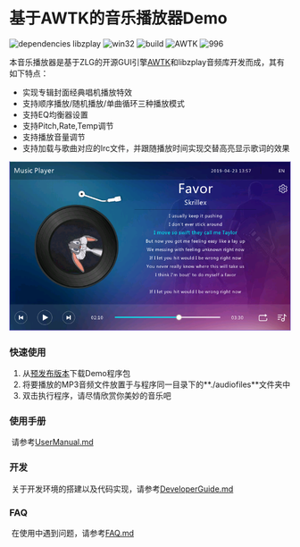 # 基于AWTK的音乐播放器Demo

![dependencies libzplay](https://img.shields.io/badge/dependencies-libzplay-green.svg) ![win32](https://img.shields.io/badge/platform-win32-green.svg) ![build](https://img.shields.io/badge/build-passing-brightgreen.svg) ![AWTK](https://img.shields.io/badge/GUI-AWTK-orange.svg) ![996](https://img.shields.io/badge/license-Anti%20996-blue.svg)

本音乐播放器是基于ZLG的开源GUI引擎[AWTK](https://github.com/zlgopen/awtk)和libzplay音频库开发而成，其有如下特点：

- 实现专辑封面经典唱机播放特效
- 支持顺序播放/随机播放/单曲循环三种播放模式
- 支持EQ均衡器设置
- 支持Pitch,Rate,Temp调节
- 支持播放音量调节
- 支持加载与歌曲对应的lrc文件，并跟随播放时间实现交替高亮显示歌词的效果

![1556091316883](doc/assets/1556091316883.png)

### 快速使用

1. 从[预发布版本](https://github.com/LiangJinlongFX/AWTK_MusicDemo/releases/tag/Beta1.0)下载Demo程序包
2. 将要播放的MP3音频文件放置于与程序同一目录下的**./audiofiles**文件夹中
3. 双击执行程序，请尽情欣赏你美妙的音乐吧

### 使用手册

​	请参考[UserManual.md](doc/UserManual.md)

### 开发

​	关于开发环境的搭建以及代码实现，请参考[DeveloperGuide.md](doc/DeveloperGuide.md)

### FAQ

​	在使用中遇到问题，请参考[FAQ.md](./doc/FAQ.md)

